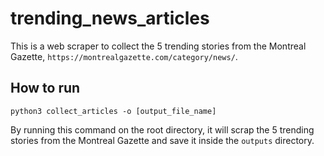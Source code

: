 # trending_news_articles

This is a web scraper to collect the 5 trending stories from the Montreal Gazette, `https://montrealgazette.com/category/news/`.

## How to run

`python3 collect_articles -o [output_file_name]`

By running this command on the root directory, it will scrap the 5 trending stories from the Montreal Gazette and save it inside the `outputs` directory.